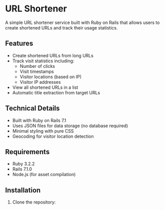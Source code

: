 # URL Shortener

A simple URL shortener service built with Ruby on Rails that allows users to create shortened URLs and track their usage statistics.

## Features

- Create shortened URLs from long URLs
- Track visit statistics including:
  - Number of clicks
  - Visit timestamps
  - Visitor locations (based on IP)
  - Visitor IP addresses
- View all shortened URLs in a list
- Automatic title extraction from target URLs

## Technical Details

- Built with Ruby on Rails 7.1
- Uses JSON files for data storage (no database required)
- Minimal styling with pure CSS
- Geocoding for visitor location detection

## Requirements

- Ruby 3.2.2
- Rails 7.1.0
- Node.js (for asset compilation)

## Installation

1. Clone the repository:
